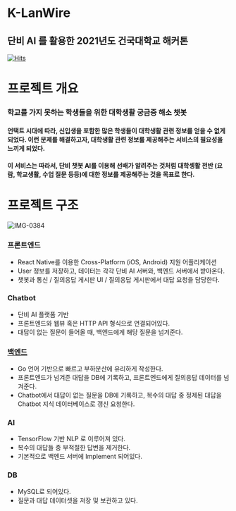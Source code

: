 # K-LanWire
단비 AI 를 활용한 2021년도 건국대학교 해커톤
----
[![Hits](https://hits.seeyoufarm.com/api/count/incr/badge.svg?url=https%3A%2F%2Fgithub.com%2Fazzyjk%2FK-LanWire&count_bg=%2379C83D&title_bg=%23555555&icon=&icon_color=%23E7E7E7&title=hits&edge_flat=false)](https://hits.seeyoufarm.com)

# 프로젝트 개요
### 학교를 가지 못하는 학생들을 위한 대학생활 궁금증 해소 챗봇
#### 언택트 시대에 따라, 신입생을 포함한 많은 학생들이 대학생활 관련 정보를 얻을 수 없게 되었다. 이런 문제를 해결하고자, 대학생활 관련 정보룰 제공해주는 서비스의 필요성을 느끼게 되었다.
#### 이 서비스는 따라서, 단비 챗봇 AI를 이용해 선배가 알려주는 것처럼 대학셍활 전반 (요람, 학교생활, 수업 질문 등등)에 대한 정보를 제공해주는 것을 목표로 한다.


# 프로젝트 구조
![IMG-0384](https://user-images.githubusercontent.com/19836058/107953848-0956b680-6fdf-11eb-9093-5afe4c2f3b61.jpg)
### 프론트엔드
* React Native를 이용한 Cross-Platform (iOS, Android) 지원 어플리케이션
* User 정보를 저장하고, 데이터는 각각 단비 AI 서버와, 백엔드 서버에서 받아온다.
* 챗봇과 통신 / 질의응답 게시판 UI / 질의응답 게시판에서 대답 요청을 담당한다.

### Chatbot
* 단비 AI 플랫폼 기반
* 프론트엔드와 웹뷰 혹은 HTTP API 형식으로 연결되어있다.
* 대답이 없는 질문이 들어올 때, 백엔드에게 해당 질문을 넘겨준다.

### [백엔드](https://github.com/azzyjk/K-LanWire/tree/backend)
* Go 언어 기반으로 빠르고 부하분산에 유리하게 작성한다.
* 프론트엔드가 넘겨준 대답을 DB에 기록하고, 프론트엔드에게 질의응답 데이터를 넘겨준다.
* Chatbot에서 대답이 없는 질문을 DB에 기록하고, 복수의 대답 중 정제된 대답을 Chatbot 지식 데이터베이스로 갱신 요청한다.

### AI
* TensorFlow 기반 NLP 로 이루어져 있다.
* 복수의 대답들 중 부적절한 답변을 제거한다.
* 기본적으로 백엔드 서버에 Implement 되어있다.

### DB
* MySQL로 되어있다.
* 질문과 대답 데이터셋을 저장 및 보관하고 있다.
